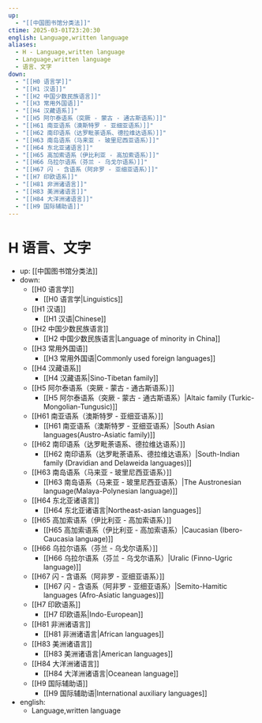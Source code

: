 ```yaml
---
up:
  - "[[中国图书馆分类法]]"
ctime: 2025-03-01T23:20:30
english: Language,written language
aliases:
  - H - Language,written language
  - Language,written language
  - 语言、文字
down:
  - "[[H0 语言学]]"
  - "[[H1 汉语]]"
  - "[[H2 中国少数民族语言]]"
  - "[[H3 常用外国语]]"
  - "[[H4 汉藏语系]]"
  - "[[H5 阿尔泰语系（突厥 - 蒙古 - 通古斯语系）]]"
  - "[[H61 南亚语系（澳斯特罗 - 亚细亚语系）]]"
  - "[[H62 南印语系（达罗毗荼语系、德拉维达语系）]]"
  - "[[H63 南岛语系（马来亚 - 玻里尼西亚语系）]]"
  - "[[H64 东北亚诸语言]]"
  - "[[H65 高加索语系（伊比利亚 - 高加索语系）]]"
  - "[[H66 乌拉尔语系（芬兰 - 乌戈尔语系）]]"
  - "[[H67 闪 - 含语系（阿非罗 - 亚细亚语系）]]"
  - "[[H7 印欧语系]]"
  - "[[H81 非洲诸语言]]"
  - "[[H83 美洲诸语言]]"
  - "[[H84 大洋洲诸语言]]"
  - "[[H9 国际辅助语]]"
---
```


# H 语言、文字

- up: [[中国图书馆分类法]]
- down:
	- [[H0 语言学]]
		- [[H0 语言学|Linguistics]]
	- [[H1 汉语]]
		- [[H1 汉语|Chinese]]
	- [[H2 中国少数民族语言]]
		- [[H2 中国少数民族语言|Language of minority in China]]
	- [[H3 常用外国语]]
		- [[H3 常用外国语|Commonly used foreign languages]]
	- [[H4 汉藏语系]]
		- [[H4 汉藏语系|Sino-Tibetan family]]
	- [[H5 阿尔泰语系（突厥 - 蒙古 - 通古斯语系）]]
		- [[H5 阿尔泰语系（突厥 - 蒙古 - 通古斯语系）|Altaic family (Turkic-Mongolian-Tungusic)]]
	- [[H61 南亚语系（澳斯特罗 - 亚细亚语系）]]
		- [[H61 南亚语系（澳斯特罗 - 亚细亚语系）|South Asian languages(Austro-Asiatic family)]]
	- [[H62 南印语系（达罗毗荼语系、德拉维达语系）]]
		- [[H62 南印语系（达罗毗荼语系、德拉维达语系）|South-Indian family (Dravidian and Delaweida languages)]]
	- [[H63 南岛语系（马来亚 - 玻里尼西亚语系）]]
		- [[H63 南岛语系（马来亚 - 玻里尼西亚语系）|The Austronesian language(Malaya-Polynesian language)]]
	- [[H64 东北亚诸语言]]
		- [[H64 东北亚诸语言|Northeast-asian languages]]
	- [[H65 高加索语系（伊比利亚 - 高加索语系）]]
		- [[H65 高加索语系（伊比利亚 - 高加索语系）|Caucasian (Ibero-Caucasia language)]]
	- [[H66 乌拉尔语系（芬兰 - 乌戈尔语系）]]
		- [[H66 乌拉尔语系（芬兰 - 乌戈尔语系）|Uralic (Finno-Ugric language)]]
	- [[H67 闪 - 含语系（阿非罗 - 亚细亚语系）]]
		- [[H67 闪 - 含语系（阿非罗 - 亚细亚语系）|Semito-Hamitic languages (Afro-Asiatic languages)]]
	- [[H7 印欧语系]]
		- [[H7 印欧语系|Indo-European]]
	- [[H81 非洲诸语言]]
		- [[H81 非洲诸语言|African languages]]
	- [[H83 美洲诸语言]]
		- [[H83 美洲诸语言|American languages]]
	- [[H84 大洋洲诸语言]]
		- [[H84 大洋洲诸语言|Oceanean language]]
	- [[H9 国际辅助语]]
		- [[H9 国际辅助语|International auxiliary languages]]
- english:
	- Language,written language
